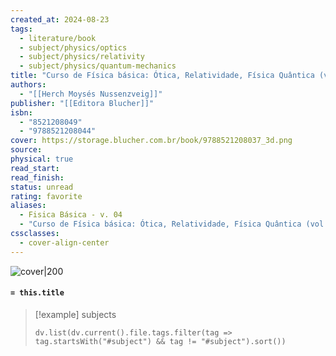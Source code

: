```yaml
---
created_at: 2024-08-23
tags:
  - literature/book
  - subject/physics/optics
  - subject/physics/relativity
  - subject/physics/quantum-mechanics
title: "Curso de Física básica: Ótica, Relatividade, Física Quântica (vol. 4)"
authors:
  - "[[Herch Moysés Nussenzveig]]"
publisher: "[[Editora Blucher]]"
isbn:
  - "8521208049"
  - "9788521208044"
cover: https://storage.blucher.com.br/book/9788521208037_3d.png
source: 
physical: true
read_start: 
read_finish: 
status: unread
rating: favorite
aliases:
  - Fisica Básica - v. 04
  - "Curso de Física básica: Ótica, Relatividade, Física Quântica (vol. 4)"
cssclasses:
  - cover-align-center
---
```


![cover|200](https://storage.blucher.com.br/book/9788521208037_3d.png)

#### `= this.title`

> [!example] subjects
> ```dataviewjs
> dv.list(dv.current().file.tags.filter(tag => tag.startsWith("#subject") && tag != "#subject").sort())
> ```
 